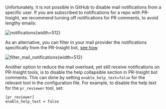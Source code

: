 
Unfortunately, it is not possible in GitHub to disable mail notifications from a specific user.
If you are subscribed to notifications for a repo with PR-Insight, we recommend turning off notifications for PR comments, to avoid lengthy emails:

![notifications](https://khulnasoft.com/images/pr_insight/notifications.png){width=512}

As an alternative, you can filter in your mail provider the notifications specifically from the PR-Insight bot, [see how](https://www.quora.com/How-can-you-filter-emails-for-specific-people-in-Gmail#:~:text=On%20the%20Filters%20and%20Blocked,the%20body%20of%20the%20email).

![filter_mail_notifications](https://khulnasoft.com/images/pr_insight/filter_mail_notifications.png){width=512}


Another option to reduce the mail overload, yet still receive notifications on PR-Insight tools, is to disable the help collapsible section in PR-Insight bot comments.
This can done by setting `enable_help_text=false` for the relevant tool in the configuration file.
For example, to disable the help text for the `pr_reviewer` tool, set:
```
[pr_reviewer]
enable_help_text = false
```
